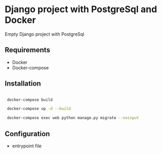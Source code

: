 # Django project with PostgreSql and Docker

Empty Django project with PostgreSql 

## Requirements

- Docker
- Docker-compose

   
## Installation

   ```bash

    docker-compose build

    docker-compose up -d --build

    docker-compose exec web python manage.py migrate --noinput
   ```

## Configuration

- entrypoint file 

